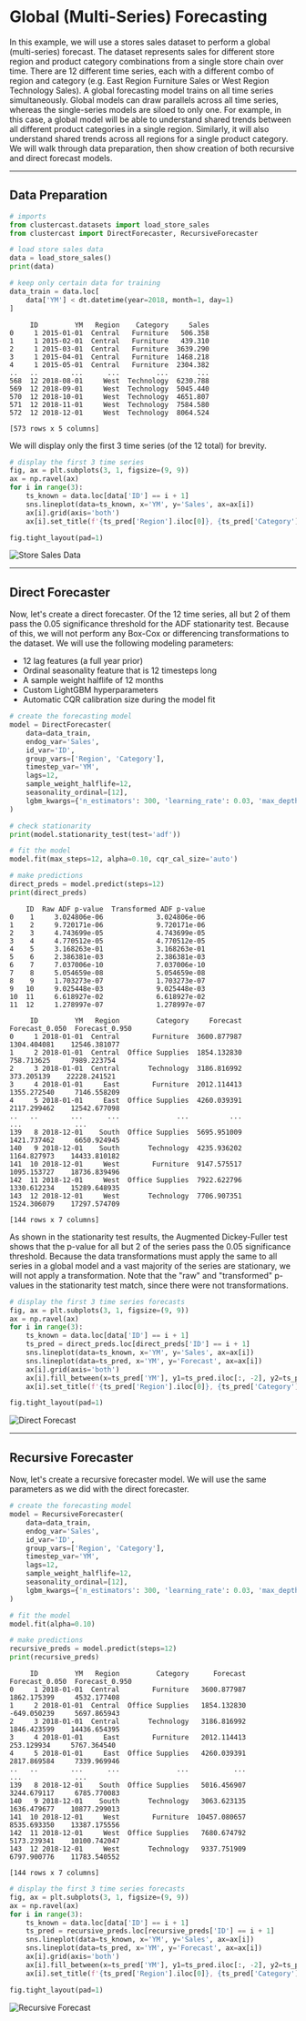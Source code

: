 # Global (Multi-Series) Forecasting

In this example, we will use a stores sales dataset to perform a global (multi-series) forecast.
The dataset represents sales for different store region and product category combinations from a single store chain over time.
There are 12 different time series, each with a different combo of region and category (e.g. East Region Furniture Sales or West Region Technology Sales).
A global forecasting model trains on all time series simultaneously.
Global models can draw parallels across all time series, whereas the single-series models are siloed to only one.
For example, in this case, a global model will be able to understand shared trends between all different product categories in a single region.
Similarly, it will also understand shared trends across all regions for a single product category.
We will walk through data preparation, then show creation of both recursive and direct forecast models.

---

## Data Preparation

```python
# imports
from clustercast.datasets import load_store_sales
from clustercast import DirectForecaster, RecursiveForecaster

# load store sales data
data = load_store_sales()
print(data)

# keep only certain data for training
data_train = data.loc[
    data['YM'] < dt.datetime(year=2018, month=1, day=1)
]
```

```profile
     ID         YM   Region    Category     Sales
0     1 2015-01-01  Central   Furniture   506.358
1     1 2015-02-01  Central   Furniture   439.310
2     1 2015-03-01  Central   Furniture  3639.290
3     1 2015-04-01  Central   Furniture  1468.218
4     1 2015-05-01  Central   Furniture  2304.382
..   ..        ...      ...         ...       ...
568  12 2018-08-01     West  Technology  6230.788
569  12 2018-09-01     West  Technology  5045.440
570  12 2018-10-01     West  Technology  4651.807
571  12 2018-11-01     West  Technology  7584.580
572  12 2018-12-01     West  Technology  8064.524

[573 rows x 5 columns]
```

We will display only the first 3 time series (of the 12 total) for brevity.

```python
# display the first 3 time series
fig, ax = plt.subplots(3, 1, figsize=(9, 9))
ax = np.ravel(ax)
for i in range(3):
    ts_known = data.loc[data['ID'] == i + 1]
    sns.lineplot(data=ts_known, x='YM', y='Sales', ax=ax[i])
    ax[i].grid(axis='both')
    ax[i].set_title(f'{ts_pred['Region'].iloc[0]}, {ts_pred['Category'].iloc[0]}')

fig.tight_layout(pad=1)
```

![Store Sales Data](img/example_multi-series_data.png)

---

## Direct Forecaster

Now, let's create a direct forecaster.
Of the 12 time series, all but 2 of them pass the 0.05 significance threshold for the ADF stationarity test.
Because of this, we will not perform any Box-Cox or differencing transformations to the dataset.
We will use the following modeling parameters:

- 12 lag features (a full year prior)
- Ordinal seasonality feature that is 12 timesteps long
- A sample weight halflife of 12 months
- Custom LightGBM hyperparameters
- Automatic CQR calibration size during the model fit

```python
# create the forecasting model
model = DirectForecaster(
    data=data_train,
    endog_var='Sales',
    id_var='ID',
    group_vars=['Region', 'Category'],
    timestep_var='YM',
    lags=12,
    sample_weight_halflife=12,
    seasonality_ordinal=[12],
    lgbm_kwargs={'n_estimators': 300, 'learning_rate': 0.03, 'max_depth': 30, 'reg_lambda': 0.03, 'verbose':-1},
)

# check stationarity
print(model.stationarity_test(test='adf'))

# fit the model
model.fit(max_steps=12, alpha=0.10, cqr_cal_size='auto')

# make predictions
direct_preds = model.predict(steps=12)
print(direct_preds)
```

```profile
    ID  Raw ADF p-value  Transformed ADF p-value
0    1     3.024806e-06             3.024806e-06
1    2     9.720171e-06             9.720171e-06
2    3     4.743699e-05             4.743699e-05
3    4     4.770512e-05             4.770512e-05
4    5     3.168263e-01             3.168263e-01
5    6     2.386381e-03             2.386381e-03
6    7     7.037006e-10             7.037006e-10
7    8     5.054659e-08             5.054659e-08
8    9     1.703273e-07             1.703273e-07
9   10     9.025448e-03             9.025448e-03
10  11     6.618927e-02             6.618927e-02
11  12     1.278997e-07             1.278997e-07

     ID         YM   Region         Category     Forecast  Forecast_0.050  Forecast_0.950
0     1 2018-01-01  Central        Furniture  3600.877987     1304.404081    12546.381077
1     2 2018-01-01  Central  Office Supplies  1854.132830      758.713625     7989.223754
2     3 2018-01-01  Central       Technology  3186.816992      373.205139    22228.241521
3     4 2018-01-01     East        Furniture  2012.114413     1355.272540     7146.558209
4     5 2018-01-01     East  Office Supplies  4260.039391     2117.299462    12542.677098
..   ..        ...      ...              ...          ...             ...             ...
139   8 2018-12-01    South  Office Supplies  5695.951009     1421.737462     6650.924945
140   9 2018-12-01    South       Technology  4235.936202     1164.827973    14433.810182
141  10 2018-12-01     West        Furniture  9147.575517     1095.153727    18736.839496
142  11 2018-12-01     West  Office Supplies  7922.622796     1330.612234    15289.648935
143  12 2018-12-01     West       Technology  7706.907351     1524.306079    17297.574709

[144 rows x 7 columns]
```

As shown in the stationarity test results, the Augmented Dickey-Fuller test shows that the p-value for all but 2 of the 
series pass the 0.05 significance threshold. Because the data transformations must apply the same to all series in a global model
and a vast majority of the series are stationary, we will not apply a transformation.
Note that the "raw" and "transformed" p-values in the stationarity test match, since there were not transformations.

```python
# display the first 3 time series forecasts
fig, ax = plt.subplots(3, 1, figsize=(9, 9))
ax = np.ravel(ax)
for i in range(3):
    ts_known = data.loc[data['ID'] == i + 1]
    ts_pred = direct_preds.loc[direct_preds['ID'] == i + 1]
    sns.lineplot(data=ts_known, x='YM', y='Sales', ax=ax[i])
    sns.lineplot(data=ts_pred, x='YM', y='Forecast', ax=ax[i])
    ax[i].grid(axis='both')
    ax[i].fill_between(x=ts_pred['YM'], y1=ts_pred.iloc[:, -2], y2=ts_pred.iloc[:, -1], alpha=0.2, color='orange')
    ax[i].set_title(f'{ts_pred['Region'].iloc[0]}, {ts_pred['Category'].iloc[0]}')

fig.tight_layout(pad=1)
```

![Direct Forecast](img/example_multi-series_direct.png)

---

## Recursive Forecaster

Now, let's create a recursive forecaster model.
We will use the same parameters as we did with the direct forecaster.

```python
# create the forecasting model
model = RecursiveForecaster(
    data=data_train,
    endog_var='Sales',
    id_var='ID',
    group_vars=['Region', 'Category'],
    timestep_var='YM',
    lags=12,
    sample_weight_halflife=12,
    seasonality_ordinal=[12],
    lgbm_kwargs={'n_estimators': 300, 'learning_rate': 0.03, 'max_depth': 30, 'reg_lambda': 0.03, 'verbose':-1},
)

# fit the model
model.fit(alpha=0.10)

# make predictions
recursive_preds = model.predict(steps=12)
print(recursive_preds)
```

```profile
     ID         YM   Region         Category      Forecast  Forecast_0.050  Forecast_0.950
0     1 2018-01-01  Central        Furniture   3600.877987     1862.175399     4532.177408
1     2 2018-01-01  Central  Office Supplies   1854.132830     -649.050239     5697.865943
2     3 2018-01-01  Central       Technology   3186.816992     1846.423599    14436.654395
3     4 2018-01-01     East        Furniture   2012.114413      253.129934     5767.364540
4     5 2018-01-01     East  Office Supplies   4260.039391     2817.869584     7339.969946
..   ..        ...      ...              ...           ...             ...             ...
139   8 2018-12-01    South  Office Supplies   5016.456907     3244.679117     6785.770083
140   9 2018-12-01    South       Technology   3063.623135     1636.479677    10877.299013
141  10 2018-12-01     West        Furniture  10457.080657     8535.693350    13387.175556
142  11 2018-12-01     West  Office Supplies   7680.674792     5173.239341    10100.742047
143  12 2018-12-01     West       Technology   9337.751909     6797.900776    11783.540552

[144 rows x 7 columns]
```

```python
# display the first 3 time series forecasts
fig, ax = plt.subplots(3, 1, figsize=(9, 9))
ax = np.ravel(ax)
for i in range(3):
    ts_known = data.loc[data['ID'] == i + 1]
    ts_pred = recursive_preds.loc[recursive_preds['ID'] == i + 1]
    sns.lineplot(data=ts_known, x='YM', y='Sales', ax=ax[i])
    sns.lineplot(data=ts_pred, x='YM', y='Forecast', ax=ax[i])
    ax[i].grid(axis='both')
    ax[i].fill_between(x=ts_pred['YM'], y1=ts_pred.iloc[:, -2], y2=ts_pred.iloc[:, -1], alpha=0.2, color='orange')
    ax[i].set_title(f'{ts_pred['Region'].iloc[0]}, {ts_pred['Category'].iloc[0]}')

fig.tight_layout(pad=1)
```

![Recursive Forecast](img/example_multi-series_recursive.png)